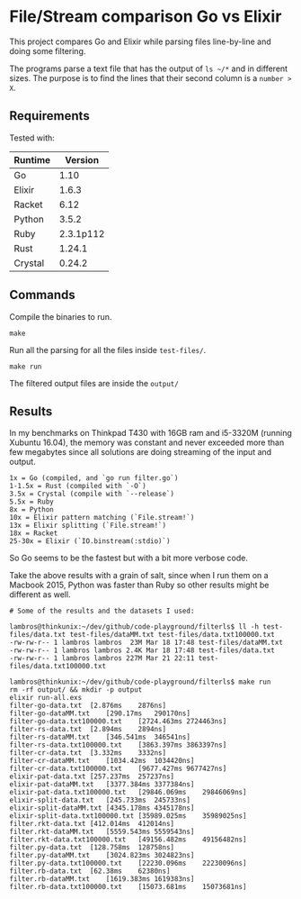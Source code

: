 # File/Stream comparison Go vs Elixir

This project compares Go and Elixir while parsing files line-by-line and doing some filtering.

The programs parse a text file that has the output of `ls ~/*` and in different sizes. The purpose is to find the lines that their second column is a `number > X`.

## Requirements

Tested with:

|Runtime|Version|
|---|---|
|Go|1.10|
|Elixir|1.6.3|
|Racket|6.12|
|Python|3.5.2|
|Ruby|2.3.1p112|
|Rust|1.24.1|
|Crystal|0.24.2|

## Commands

Compile the binaries to run.

```
make
```

Run all the parsing for all the files inside `test-files/`.

```
make run
```

The filtered output files are inside the `output/`

## Results

In my benchmarks on Thinkpad T430 with 16GB ram and i5-3320M (running Xubuntu 16.04), the memory was constant and never exceeded more than few megabytes since all solutions are doing streaming of the input and output.

```
1x = Go (compiled, and `go run filter.go`)
1-1.5x = Rust (compiled with `-O`)
3.5x = Crystal (compile with `--release`)
5.5x = Ruby
8x = Python
10x = Elixir pattern matching (`File.stream!`)
13x = Elixir splitting (`File.stream!`)
18x = Racket
25-30x = Elixir (`IO.binstream(:stdio)`)
```

So Go seems to be the fastest but with a bit more verbose code.

Take the above results with a grain of salt, since when I run them on a Macbook 2015, Python was faster than Ruby so other results might be different as well.

```
# Some of the results and the datasets I used:

lambros@thinkunix:~/dev/github/code-playground/filterls$ ll -h test-files/data.txt test-files/dataMM.txt test-files/data.txt100000.txt 
-rw-rw-r-- 1 lambros lambros  23M Mar 18 17:48 test-files/dataMM.txt
-rw-rw-r-- 1 lambros lambros 2.4K Mar 18 17:48 test-files/data.txt
-rw-rw-r-- 1 lambros lambros 227M Mar 21 22:11 test-files/data.txt100000.txt

lambros@thinkunix:~/dev/github/code-playground/filterls$ make run
rm -rf output/ && mkdir -p output
elixir run-all.exs
filter-go-data.txt	[2.876ms	2876ns]
filter-go-dataMM.txt	[290.17ms	290170ns]
filter-go-data.txt100000.txt	[2724.463ms	2724463ns]
filter-rs-data.txt	[2.894ms	2894ns]
filter-rs-dataMM.txt	[346.541ms	346541ns]
filter-rs-data.txt100000.txt	[3863.397ms	3863397ns]
filter-cr-data.txt	[3.332ms	3332ns]
filter-cr-dataMM.txt	[1034.42ms	1034420ns]
filter-cr-data.txt100000.txt	[9677.427ms	9677427ns]
elixir-pat-data.txt	[257.237ms	257237ns]
elixir-pat-dataMM.txt	[3377.384ms	3377384ns]
elixir-pat-data.txt100000.txt	[29846.069ms	29846069ns]
elixir-split-data.txt	[245.733ms	245733ns]
elixir-split-dataMM.txt	[4345.178ms	4345178ns]
elixir-split-data.txt100000.txt	[35989.025ms	35989025ns]
filter.rkt-data.txt	[412.014ms	412014ns]
filter.rkt-dataMM.txt	[5559.543ms	5559543ns]
filter.rkt-data.txt100000.txt	[49156.482ms	49156482ns]
filter.py-data.txt	[128.758ms	128758ns]
filter.py-dataMM.txt	[3024.823ms	3024823ns]
filter.py-data.txt100000.txt	[22230.096ms	22230096ns]
filter.rb-data.txt	[62.38ms	62380ns]
filter.rb-dataMM.txt	[1619.383ms	1619383ns]
filter.rb-data.txt100000.txt	[15073.681ms	15073681ns]
```
